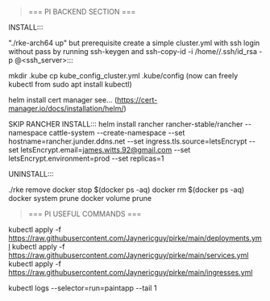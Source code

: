 > === PI BACKEND SECTION ===

INSTALL:::

"./rke-arch64 up" but prerequisite create a simple cluster.yml with ssh login without pass by running ssh-keygen and ssh-copy-id -i /home/<user>/.ssh/id_rsa -p <port> <user>@<ssh_server>:::

mkdir .kube
cp kube_config_cluster.yml .kube/config
(now can freely kubectl from sudo apt install kubectl)

helm install cert manager see... (https://cert-manager.io/docs/installation/helm/)

SKIP RANCHER INSTALL:::
helm install rancher rancher-stable/rancher   --namespace cattle-system --create-namespace  --set hostname=rancher.junder.ddns.net   --set ingress.tls.source=letsEncrypt   --set letsEncrypt.email=james.witts.92@gmail.com   --set letsEncrypt.environment=prod   --set replicas=1

UNINSTALL:::

./rke remove
docker stop $(docker ps -aq)
docker rm $(docker ps -aq)
docker system prune
docker volume prune

> === PI USEFUL COMMANDS ===

kubectl apply -f https://raw.githubusercontent.com/Jaynericguy/pirke/main/deployments.yml
kubectl apply -f https://raw.githubusercontent.com/Jaynericguy/pirke/main/services.yml
kubectl apply -f https://raw.githubusercontent.com/Jaynericguy/pirke/main/ingresses.yml

kubectl logs --selector=run=paintapp --tail 1